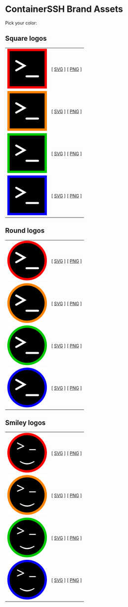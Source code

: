 # ContainerSSH Brand Assets

Pick your color:

## Square logos

<table>
<tr><td><img src="logo-red.svg" alt="The ContainerSSH logo with a red border" height="128" width="128" /></td><td>[ <a href="logo-red.svg" download>SVG</a> ] [ <a href="logo-red.png" download>PNG</a> ]</td></tr>
<tr><td><img src="logo-orange.svg" alt="The ContainerSSH logo with an orange border" height="128" width="128" /></td><td>[ <a href="logo-orange.svg" download>SVG</a> ] [ <a href="logo-orange.png" download>PNG</a> ]</td></tr>
<tr><td><img src="logo-green.svg" alt="The ContainerSSH logo with a green border" height="128" width="128" /></td><td>[ <a href="logo-green.svg" download>SVG</a> ] [ <a href="logo-green.png" download>PNG</a> ]</td></tr>
<tr><td><img src="logo-blue.svg" alt="The ContainerSSH logo with a blue border" height="128" width="128" /></td><td>[ <a href="logo-blue.svg" download>SVG</a> ] [ <a href="logo-blue.png" download>PNG</a> ]</td></tr>
</table>

## Round logos

<table>
<tr><td><img src="logo-round-red.svg" alt="The ContainerSSH logo with a red border" height="128" width="128" /></td><td>[ <a href="logo-round-red.svg" download>SVG</a> ] [ <a href="logo-round-red.png" download>PNG</a> ]</td></tr>
<tr><td><img src="logo-round-orange.svg" alt="The ContainerSSH logo with an orange border" height="128" width="128" /></td><td>[ <a href="logo-round-orange.svg" download>SVG</a> ] [ <a href="logo-round-orange.png" download>PNG</a> ]</td></tr>
<tr><td><img src="logo-round-green.svg" alt="The ContainerSSH logo with a green border" height="128" width="128" /></td><td>[ <a href="logo-round-green.svg" download>SVG</a> ] [ <a href="logo-round-green.png" download>PNG</a> ]</td></tr>
<tr><td><img src="logo-round-blue.svg" alt="The ContainerSSH logo with a blue border" height="128" width="128" /></td><td>[ <a href="logo-round-blue.svg" download>SVG</a> ] [ <a href="logo-round-blue.png" download>PNG</a> ]</td></tr>
</table>

## Smiley logos

<table>
<tr><td><img src="logo-smiley-red.svg" alt="The ContainerSSH logo with a red border" height="128" width="128" /></td><td>[ <a href="logo-smiley-red.svg" download>SVG</a> ] [ <a href="logo-smiley-red.png" download>PNG</a> ]</td></tr>
<tr><td><img src="logo-smiley-orange.svg" alt="The ContainerSSH logo with an orange border" height="128" width="128" /></td><td>[ <a href="logo-smiley-orange.svg" download>SVG</a> ] [ <a href="logo-smiley-orange.png" download>PNG</a> ]</td></tr>
<tr><td><img src="logo-smiley-green.svg" alt="The ContainerSSH logo with a green border" height="128" width="128" /></td><td>[ <a href="logo-smiley-green.svg" download>SVG</a> ] [ <a href="logo-smiley-green.png" download>PNG</a> ]</td></tr>
<tr><td><img src="logo-smiley-blue.svg" alt="The ContainerSSH logo with a blue border" height="128" width="128" /></td><td>[ <a href="logo-smiley-blue.svg" download>SVG</a> ] [ <a href="logo-smiley-blue.png" download>PNG</a> ]</td></tr>
</table>